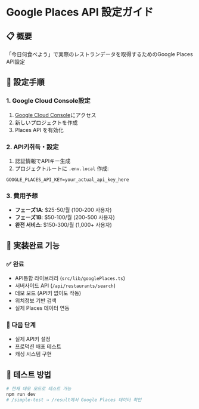 # Google Places API 設定ガイド

## 📋 概要
「今日何食べよう」で実際のレストランデータを取得するためのGoogle Places API設定

## 🔧 設定手順

### 1. Google Cloud Console設定
1. [Google Cloud Console](https://console.cloud.google.com/)にアクセス
2. 新しいプロジェクトを作成
3. Places API を有効化

### 2. API키취득・設定  
1. 認証情報でAPIキー生成
2. プロジェクトルートに `.env.local` 作成:
```env
GOOGLE_PLACES_API_KEY=your_actual_api_key_here
```

### 3. 費用予想
- **フェーズ1A**: $25-50/월 (100-200 사용자)
- **フェーズ1B**: $50-100/월 (200-500 사용자)  
- **완전 서비스**: $150-300/월 (1,000+ 사용자)

## 🎯 実装완료 기능

### ✅ 완료
- API통합 라이브러리 (`src/lib/googlePlaces.ts`)
- 서버사이드 API (`/api/restaurants/search`)
- 데모 모드 (API키 없이도 작동)
- 위치정보 기반 검색
- 실제 Places 데이터 연동

### 🔄 다음 단계  
- 실제 API키 설정
- 프로덕션 배포 테스트
- 캐싱 시스템 구현

## 🚀 테스트 방법
```bash
# 현재 데모 모드로 테스트 가능
npm run dev
# /simple-test → /result에서 Google Places 데이터 확인
``` 